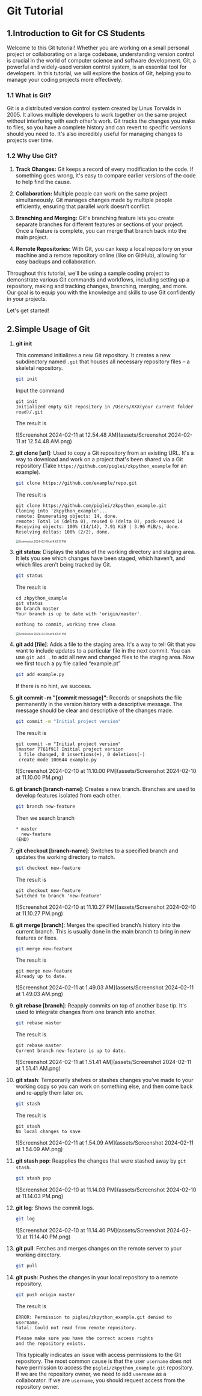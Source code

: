 # Git Tutorial

## 1.Introduction to Git for CS Students

Welcome to this Git tutorial! Whether you are working on a small personal project or collaborating on a large codebase, understanding version control is crucial in the world of computer science and software development. Git, a powerful and widely-used version control system, is an essential tool for developers. In this tutorial, we will explore the basics of Git, helping you to manage your coding projects more effectively.

### 1.1 What is Git?

Git is a distributed version control system created by Linus Torvalds in 2005. It allows multiple developers to work together on the same project without interfering with each other's work. Git tracks the changes you make to files, so you have a complete history and can revert to specific versions should you need to. It's also incredibly useful for managing changes to projects over time.

### 1.2 Why Use Git?

1. **Track Changes:** Git keeps a record of every modification to the code. If something goes wrong, it's easy to compare earlier versions of the code to help find the cause.

2. **Collaboration:** Multiple people can work on the same project simultaneously. Git manages changes made by multiple people efficiently, ensuring that parallel work doesn't conflict.

3. **Branching and Merging:** Git's branching feature lets you create separate branches for different features or sections of your project. Once a feature is complete, you can merge that branch back into the main project.

4. **Remote Repositories:** With Git, you can keep a local repository on your machine and a remote repository online (like on GitHub), allowing for easy backups and collaboration.

Throughout this tutorial, we'll be using a sample coding project to demonstrate various Git commands and workflows, including setting up a repository, making and tracking changes, branching, merging, and more. Our goal is to equip you with the knowledge and skills to use Git confidently in your projects.

Let's get started!

## 2.Simple Usage of Git

1. **git init**

   This command initializes a new Git repository. It creates a new subdirectory named `.git` that houses all necessary repository files – a skeletal repository. 

   ```bash
   git init
   ```

   Input the command

   ```shell
   git init
   Initialized empty Git repository in /Users/XXX(your current folder road)/.git
   ```

   The result is 

   ![Screenshot 2024-02-11 at 12.54.48 AM](assets/Screenshot 2024-02-11 at 12.54.48 AM.png)

2. **git clone [url]**: Used to copy a Git repository from an existing URL. It's a way to download and work on a project that's been shared via a Git repository (Take `https://github.com/piglei/zkpython_example` for an example).

   ```bash
   git clone https://github.com/example/repo.git
   ```

   The result is

   ```shell
   git clone https://github.com/piglei/zkpython_example.git
   Cloning into 'zkpython_example'...
   remote: Enumerating objects: 14, done.
   remote: Total 14 (delta 0), reused 0 (delta 0), pack-reused 14
   Receiving objects: 100% (14/14), 7.91 KiB | 3.96 MiB/s, done.
   Resolving deltas: 100% (2/2), done.
   ```

   <img src="assets/Screenshot 2024-02-10 at 9.43.13 PM.png" alt="Screenshot 2024-02-10 at 9.43.13 PM" style="zoom:50%;" />

3. **git status**: Displays the status of the working directory and staging area. It lets you see which changes have been staged, which haven't, and which files aren't being tracked by Git.

   ```bash
   git status
   ```

   The result is

   ```shell
   cd zkpython_example
   git status
   On branch master
   Your branch is up to date with 'origin/master'.
   
   nothing to commit, working tree clean
   ```

   <img src="assets/Screenshot 2024-02-10 at 9.47.41 PM.png" alt="Screenshot 2024-02-10 at 9.47.41 PM" style="zoom:50%;" />

4. **git add [file]**: Adds a file to the staging area. It's a way to tell Git that you want to include updates to a particular file in the next commit. You can use `git add .` to add all new and changed files to the staging area. Now we first touch a py file called “example.pt”

   ```bash
   git add example.py
   ```

   If there is no hint, we success.

5. **git commit -m "[commit message]"**: Records or snapshots the file permanently in the version history with a descriptive message. The message should be clear and descriptive of the changes made.

   ```bash
   git commit -m "Initial project version"
   ```

   The result is

   ```shell
   git commit -m "Initial project version"
   [master 7761f91] Initial project version
    1 file changed, 0 insertions(+), 0 deletions(-)
    create mode 100644 example.py
   ```

   ![Screenshot 2024-02-10 at 11.10.00 PM](assets/Screenshot 2024-02-10 at 11.10.00 PM.png)

6. **git branch [branch-name]**: Creates a new branch. Branches are used to develop features isolated from each other.

   ```bash
   git branch new-feature
   ```

   Then we search branch

   ```shell
   * master
     new-feature
   (END)
   ```

7. **git checkout [branch-name]**: Switches to a specified branch and updates the working directory to match.

   ```bash
   git checkout new-feature
   ```

   The result is

   ```shell
   git checkout new-feature
   Switched to branch 'new-feature'
   ```

   ![Screenshot 2024-02-10 at 11.10.27 PM](assets/Screenshot 2024-02-10 at 11.10.27 PM.png)

8. **git merge [branch]**: Merges the specified branch’s history into the current branch. This is usually done in the main branch to bring in new features or fixes.

   ```bash
   git merge new-feature
   ```

   The result is

   ```shell
   git merge new-feature
   Already up to date.
   ```

   ![Screenshot 2024-02-11 at 1.49.03 AM](assets/Screenshot 2024-02-11 at 1.49.03 AM.png)

9. **git rebase [branch]**: Reapply commits on top of another base tip. It's used to integrate changes from one branch into another.

   ```bash
   git rebase master
   ```

   The result is

   ```shell
   git rebase master
   Current branch new-feature is up to date.
   ```

   ![Screenshot 2024-02-11 at 1.51.41 AM](assets/Screenshot 2024-02-11 at 1.51.41 AM.png)

10. **git stash**: Temporarily shelves or stashes changes you've made to your working copy so you can work on something else, and then come back and re-apply them later on.

    ```bash
    git stash
    ```

    The result is 

    ```shell
    git stash
    No local changes to save
    ```

    ![Screenshot 2024-02-11 at 1.54.09 AM](assets/Screenshot 2024-02-11 at 1.54.09 AM.png)

11. **git stash pop**: Reapplies the changes that were stashed away by `git stash`.

    ```bash
    git stash pop
    ```

    ![Screenshot 2024-02-10 at 11.14.03 PM](assets/Screenshot 2024-02-10 at 11.14.03 PM.png)

12. **git log**: Shows the commit logs.

    ```bash
    git log
    ```

    ![Screenshot 2024-02-10 at 11.14.40 PM](assets/Screenshot 2024-02-10 at 11.14.40 PM.png)

13. **git pull**: Fetches and merges changes on the remote server to your working directory.

    ```bash
    git pull
    ```

14. **git push**: Pushes the changes in your local repository to a remote repository.

    ```bash
    git push origin master
    ```

    The result is

    ```shell
    ERROR: Permission to piglei/zkpython_example.git denied to username.
    fatal: Could not read from remote repository.
    
    Please make sure you have the correct access rights
    and the repository exists.
    ```

    This typically indicates an issue with access permissions to the Git repository. The most common cause is that the user `username` does not have permission to access the `piglei/zkpython_example.git` repository. If we are the repository owner, we need to add `username` as a collaborator. If we are `username`, you should request access from the repository owner.
